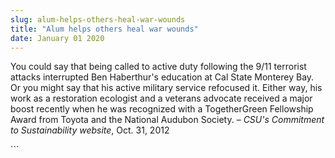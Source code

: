 ```yaml
---
slug: alum-helps-others-heal-war-wounds
title: "Alum helps others heal war wounds"
date: January 01 2020
---
```


 
<p>
  You could say that being called to active duty following the 9/11 terrorist
  attacks interrupted Ben Haberthur's education at Cal State Monterey Bay. Or
  you might say that his active military service refocused it. Either way, his
  work as a restoration ecologist and a veterans advocate received a major boost
  recently when he was recognized with a TogetherGreen Fellowship Award from
  Toyota and the National Audubon Society. –
  <em>CSU's Commitment to Sustainability website</em>, Oct. 31, 2012
</p>
```
